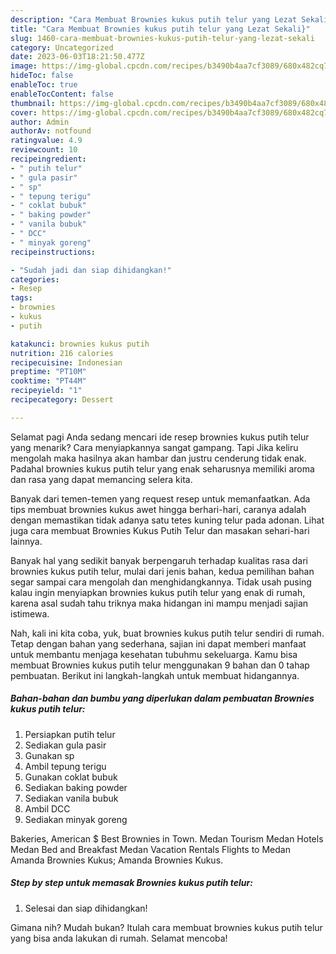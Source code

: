 ```yaml
---
description: "Cara Membuat Brownies kukus putih telur yang Lezat Sekali}"
title: "Cara Membuat Brownies kukus putih telur yang Lezat Sekali}"
slug: 1460-cara-membuat-brownies-kukus-putih-telur-yang-lezat-sekali
category: Uncategorized
date: 2023-06-03T18:21:50.477Z
image: https://img-global.cpcdn.com/recipes/b3490b4aa7cf3089/680x482cq70/brownies-kukus-putih-telur-foto-resep-utama.jpg
hideToc: false
enableToc: true
enableTocContent: false
thumbnail: https://img-global.cpcdn.com/recipes/b3490b4aa7cf3089/680x482cq70/brownies-kukus-putih-telur-foto-resep-utama.jpg
cover: https://img-global.cpcdn.com/recipes/b3490b4aa7cf3089/680x482cq70/brownies-kukus-putih-telur-foto-resep-utama.jpg
author: Admin
authorAv: notfound
ratingvalue: 4.9
reviewcount: 10
recipeingredient:
- " putih telur"
- " gula pasir"
- " sp"
- " tepung terigu"
- " coklat bubuk"
- " baking powder"
- " vanila bubuk"
- " DCC"
- " minyak goreng"
recipeinstructions:

- "Sudah jadi dan siap dihidangkan!"
categories:
- Resep
tags:
- brownies
- kukus
- putih

katakunci: brownies kukus putih 
nutrition: 216 calories
recipecuisine: Indonesian
preptime: "PT10M"
cooktime: "PT44M"
recipeyield: "1"
recipecategory: Dessert

---
```



Selamat pagi Anda sedang mencari ide resep brownies kukus putih telur yang menarik? Cara menyiapkannya sangat gampang. Tapi Jika keliru mengolah maka hasilnya akan hambar dan justru cenderung tidak enak. Padahal brownies kukus putih telur yang enak seharusnya memiliki aroma dan rasa yang dapat memancing selera kita.


Banyak dari temen-temen yang request resep untuk memanfaatkan. Ada tips membuat brownies kukus awet hingga berhari-hari, caranya adalah dengan memastikan tidak adanya satu tetes kuning telur pada adonan. Lihat juga cara membuat Brownies Kukus Putih Telur dan masakan sehari-hari lainnya.

Banyak hal yang sedikit banyak berpengaruh terhadap kualitas rasa dari brownies kukus putih telur, mulai dari jenis bahan, kedua pemilihan bahan segar sampai cara mengolah dan menghidangkannya. Tidak usah pusing kalau ingin menyiapkan brownies kukus putih telur yang enak di rumah, karena asal sudah tahu triknya maka hidangan ini mampu menjadi sajian istimewa.


Nah, kali ini kita coba, yuk, buat brownies kukus putih telur sendiri di rumah. Tetap dengan bahan yang sederhana, sajian ini dapat memberi manfaat untuk membantu menjaga kesehatan tubuhmu sekeluarga. Kamu bisa membuat Brownies kukus putih telur menggunakan 9 bahan dan 0 tahap pembuatan. Berikut ini langkah-langkah untuk membuat hidangannya.

<!--inarticleads1-->

##### Bahan-bahan dan bumbu yang diperlukan dalam pembuatan Brownies kukus putih telur:

1. Persiapkan  putih telur
1. Sediakan  gula pasir
1. Gunakan  sp
1. Ambil  tepung terigu
1. Gunakan  coklat bubuk
1. Sediakan  baking powder
1. Sediakan  vanila bubuk
1. Ambil  DCC
1. Sediakan  minyak goreng


Bakeries, American $ Best Brownies in Town. Medan Tourism Medan Hotels Medan Bed and Breakfast Medan Vacation Rentals Flights to Medan Amanda Brownies Kukus; Amanda Brownies Kukus. 

<!--inarticleads2-->

##### Step by step untuk memasak Brownies kukus putih telur:


1. Selesai dan siap dihidangkan!



Gimana nih? Mudah bukan? Itulah cara membuat brownies kukus putih telur yang bisa anda lakukan di rumah. Selamat mencoba!
